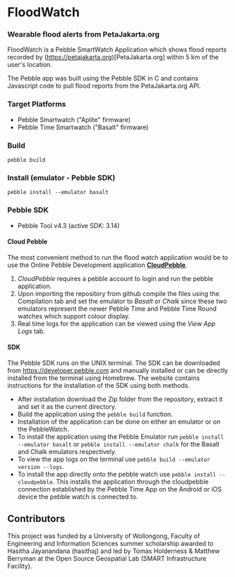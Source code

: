 FloodWatch
==========
### Wearable flood alerts from PetaJakarta.org
FloodWatch is a Pebble SmartWatch Application which shows flood reports recorded by (https://petajakarta.org)[PetaJakarta.org] within 5 km of the user's location.

The Pebble app was built using the Pebble SDK in C and contains Javascript code to pull flood reports from the PetaJakarta.org API.

### Target Platforms
* Pebble Smartwatch ("Aplite" firmware)
* Pebble Time Smartwatch ("Basalt" firmware)

### Build
`pebble build`

### Install (emulator - Pebble SDK)
`pebble install --emulator basalt`

### Pebble SDK
* Pebble Tool v4.3 (active SDK: 3.14)

#### Cloud Pebble
The most convenient method to run the flood watch application would be to use the Online Pebble Development application [**CloudPebble**](https://cloudpebble.net "CloudPebble").

1. *CloudPebble* requires a pebble account to login and run the pebble application.
2. Upon importing the repository from github compile the files using the Compilation tab and set the emulator to *Basalt* or *Chalk* since these two emulators represent the newer Pebble Time and Pebble Time Round watches which support colour display.
3. Real time logs for the application can be viewed using the *View App Logs* tab.

#### SDK
The Pebble SDK runs on the UNIX terminal. The SDK can be downloaded from https://developer.pebble.com and manually installed or can be directly installed from the terminal using Homebrew. The website contains instructions for the installation of the SDK using both methods.
* After installation download the Zip folder from the repository, extract it and set it as the current directory.
* Build the application using the `pebble build` function.
* Installation of the application can be done on either an emulator or on the PebbleWatch.
* To install the application using the Pebble Emulator run `pebble install --emulator basalt` or `pebble install --emulator chalk` for the Basalt and Chalk emulators respectively.
* To view the app logs on the terminal use `pebble build --emulator version --logs`.
* To install the app directly onto the pebble watch use `pebble install --cloudpebble`. This installs the application through the cloudpebble connection established by the Pebble Time App on the Android or iOS device the pebble watch is connected to.

## Contributors
This project was funded by a University of Wollongong, Faculty of Engineering and Information Sciences summer scholarship awarded to Hasitha Jayanandana (hasithaj) and led by Tomas Holderness & Matthew Berryman at the Open Source Geospatial Lab (SMART Infrastructure Facility).
